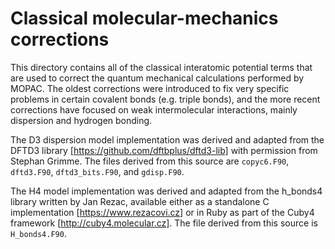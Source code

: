 # Classical molecular-mechanics corrections

This directory contains all of the classical interatomic potential terms that are used to
correct the quantum mechanical calculations performed by MOPAC. The oldest corrections were
introduced to fix very specific problems in certain covalent bonds (e.g. triple bonds), and
the more recent corrections have focused on weak intermolecular interactions, mainly
dispersion and hydrogen bonding.

The D3 dispersion model implementation was derived and adapted from the DFTD3 library
[https://github.com/dftbplus/dftd3-lib] with permission from Stephan Grimme. The files
derived from this source are `copyc6.F90`, `dftd3.F90`, `dftd3_bits.F90`, and `gdisp.F90`.

The H4 model implementation was derived and adapted from the h_bonds4 library written by
Jan Rezac, available either as a standalone C implementation [https://www.rezacovi.cz]
or in Ruby as part of the Cuby4 framework [http://cuby4.molecular.cz]. The file derived from
this source is `H_bonds4.F90`.

